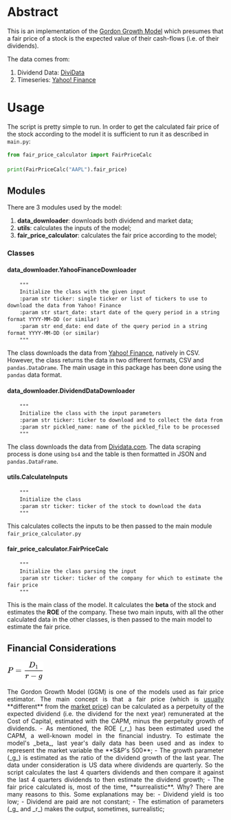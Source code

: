 # Abstract

This is an implementation of the [Gordon Growth Model](https://en.wikipedia.org/wiki/Dividend_discount_model) which
presumes that a fair price of a stock is the expected value of their cash-flows (i.e. of their dividends).

The data comes from:

1. Dividend Data: [DiviData](https://dividata.com/)
2. Timeseries: [Yahoo! Finance](https://finance.yahoo.com/)

# Usage

The script is pretty simple to run. In order to get the calculated fair price of the stock according to the model it 
is sufficient to run it as described in `main.py`:

```python
from fair_price_calculator import FairPriceCalc

print(FairPriceCalc("AAPL").fair_price)
```

## Modules

There are 3 modules used by the model:
1. **data_downloader**: downloads both dividend and market data;
2. **utils**: calculates the inputs of the model;
3. **fair_price_calculator**: calculates the fair price according to the model;

### Classes

#### data_downloader.YahooFinanceDownloader

        """
        Initialize the class with the given input
        :param str ticker: single ticker or list of tickers to use to download the data from Yahoo! Finance
        :param str start_date: start date of the query period in a string format YYYY-MM-DD (or similar)
        :param str end_date: end date of the query period in a string format YYYY-MM-DD (or similar)
        """

The class downloads the data from [Yahoo! Finance](https://finance.yahoo.com/), natively in CSV. However, the class
returns the data in two different formats, CSV and `pandas.DataDrame`. The main usage in this package has been done
using the `pandas` data format.

#### data_downloader.DividendDataDownloader

        """
        Initialize the class with the input parameters
        :param str ticker: ticker to download and to collect the data from
        :param str pickled_name: name of the pickled_file to be processed
        """

The class downloads the data from [Dividata.com](https://dividata.com/). The data scraping process is done using
`bs4` and the table is then formatted in JSON and `pandas.DataFrame`.

#### utils.CalculateInputs

        """
        Initialize the class
        :param str ticker: ticker of the stock to download the data
        """

This calculates collects the inputs to be then passed to the main module `fair_price_calculator.py`

#### fair_price_calculator.FairPriceCalc

        """
        Initialize the class parsing the input
        :param str ticker: ticker of the company for which to estimate the fair price
        """

This is the main class of the model. It calculates the **beta** of the stock and estimates the **ROE** of the company.
These two main inputs, with all the other calculated data in the other classes, is then passed to the main model to
estimate the fair price.

## Financial Considerations

![img.png](img.png)

<div style="text-align: justify">
The Gordon Growth Model (GGM) is one of the models used as fair price estimator. The main concept is that a fair 
price (which is <u>usually</u> **different** from the <u>market price</u>) can be calculated as a perpetuity of the
expected dividend (i.e. the dividend for the next year) remunerated at the Cost of Capital, estimated with the CAPM, 
minus the perpetuity growth of dividends.
  - As mentioned, the ROE (_r_) has been estimated used the CAPM, a well-known model in the financial industry.
    To estimate the model's _beta_, last year's daily data has been used and as index to represent the market variable 
    the **S&P's 500**;
  - The growth parameter (_g_) is estimated as the ratio of the dividend growth of the last year. The data under 
    consideration is US data where dividends are quarterly. So the script calculates the last 4 quarters dividends
    and then compare it against the last 4 quarters dividends to then estimate the dividend growth;
  - The fair price calculated is, most of the time, **surrealistic**. Why? There are many reasons to this. 
    Some explanations may be:
    - Dividend yield is too low;
    - Dividend are paid are not constant;
    - The estimation of parameters (_g_ and _r_) makes the output, sometimes, surrealistic;
</div>